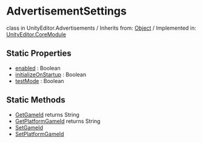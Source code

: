 # AdvertisementSettings
class in UnityEditor.Advertisements
 / Inherits from: <a href="https://docs.unity3d.com/6000.0/Documentation/ScriptReference/Object.html">Object</a> / Implemented in: <a href="https://docs.unity3d.com/6000.0/Documentation/ScriptReference/UnityEditor.CoreModule.html">UnityEditor.CoreModule</a>

## Static Properties
- <a href="https://docs.unity3d.com/6000.0/Documentation/ScriptReference/AdvertisementSettings-enabled.html">enabled</a> : Boolean
- <a href="https://docs.unity3d.com/6000.0/Documentation/ScriptReference/AdvertisementSettings-initializeOnStartup.html">initializeOnStartup</a> : Boolean
- <a href="https://docs.unity3d.com/6000.0/Documentation/ScriptReference/AdvertisementSettings-testMode.html">testMode</a> : Boolean

## Static Methods
- <a href="https://docs.unity3d.com/6000.0/Documentation/ScriptReference/AdvertisementSettings.GetGameId.html">GetGameId</a> returns String
- <a href="https://docs.unity3d.com/6000.0/Documentation/ScriptReference/AdvertisementSettings.GetPlatformGameId.html">GetPlatformGameId</a> returns String
- <a href="https://docs.unity3d.com/6000.0/Documentation/ScriptReference/AdvertisementSettings.SetGameId.html">SetGameId</a>
- <a href="https://docs.unity3d.com/6000.0/Documentation/ScriptReference/AdvertisementSettings.SetPlatformGameId.html">SetPlatformGameId</a>
